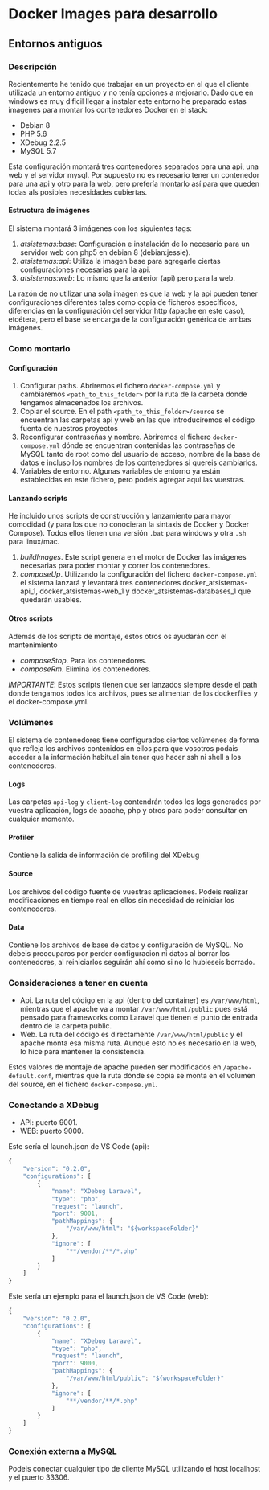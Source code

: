 # Docker Images para desarrollo
## Entornos antiguos

### Descripción
Recientemente he tenido que trabajar en un proyecto en el que el cliente utilizada un entorno antiguo y no tenía opciones a mejorarlo. Dado que en windows es muy dificil llegar a instalar este entorno he preparado estas imagenes para montar los contenedores Docker en el stack:
- Debian 8
- PHP 5.6
- XDebug 2.2.5
- MySQL 5.7

Esta configuración montará tres contenedores separados para una api, una web y el servidor mysql. Por supuesto no es necesario tener un contenedor para una api y otro para la web, pero prefería montarlo así para que queden todas als posibles necesidades cubiertas.

#### Estructura de imágenes
El sistema montará 3 imágenes con los siguientes tags:
1. *atsistemas:base*: Configuración e instalación de lo necesario para un servidor web con php5 en debian 8 (debian:jessie).
2. *atsistemas:api*: Utiliza la imagen base para agregarle ciertas configuraciones necesarias para la api.
3. *atsistemas:web*: Lo mismo que la anterior (api) pero para la web.

La razón de no utilizar una sola imagen es que la web y la api pueden tener configuraciones diferentes tales como copia de ficheros específicos, diferencias en la configuración del servidor http (apache en este caso), etcétera, pero el base se encarga de la configuración genérica de ambas imágenes.

### Como montarlo
#### Configuración
1. Configurar paths. Abriremos el fichero `docker-compose.yml` y cambiaremos `<path_to_this_folder>` por la ruta de la carpeta donde tengamos almacenados los archivos.
2. Copiar el source. En el path `<path_to_this_folder>/source` se encuentran las carpetas api y web en las que introduciremos el código fuenta de nuestros proyectos
3. Reconfigurar contraseñas y nombre. Abriremos el fichero `docker-compose.yml` dónde se encuentran contenidas las contraseñas de MySQL tanto de root como del usuario de acceso, nombre de la base de datos e incluso los nombres de los contenedores si quereis cambiarlos.
4. Variables de entorno. Algunas variables de entorno ya están establecidas en este fichero, pero podeis agregar aqui las vuestras.

#### Lanzando scripts
He incluido unos scripts de construcción y lanzamiento para mayor comodidad (y para los que no conocieran la sintaxis de Docker y Docker Compose). Todos ellos tienen una versión `.bat` para windows y otra `.sh` para linux/mac.
1. *buildImages*. Este script genera en el motor de Docker las imágenes necesarias para poder montar y correr los contenedores.
2. *composeUp*. Utilizando la configuración del fichero `docker-compose.yml` el sistema lanzará y levantará tres contenedores docker_atsistemas-api_1, docker_atsistemas-web_1 y docker_atsistemas-databases_1 que quedarán usables.

#### Otros scripts
Además de los scripts de montaje, estos otros os ayudarán con el mantenimiento
- *composeStop*. Para los contenedores.
- *composeRm*. Elimina los contenedores.

*IMPORTANTE*: Estos scripts tienen que ser lanzados siempre desde el path donde tengamos todos los archivos, pues se alimentan de los dockerfiles y el docker-compose.yml.

### Volúmenes
El sistema de contenedores tiene configurados ciertos volúmenes de forma que refleja los archivos contenidos en ellos para que vosotros podais acceder a la información habitual sin tener que hacer ssh ni shell a los contenedores.

#### Logs
Las carpetas `api-log` y `client-log` contendrán todos los logs generados por vuestra aplicación, logs de apache, php y otros para poder consultar en cualquier momento.

#### Profiler
Contiene la salida de información de profiling del XDebug

#### Source
Los archivos del código fuente de vuestras aplicaciones. Podeis realizar modificaciones en tiempo real en ellos sin necesidad de reiniciar los contenedores.

#### Data
Contiene los archivos de base de datos y configuración de MySQL. No debeis preocuparos por perder configuracion ni datos al borrar los contenedores, al reiniciarlos seguirán ahí como si no lo hubieseis borrado.

### Consideraciones a tener en cuenta
- Api. La ruta del código en la api (dentro del container) es `/var/www/html`, mientras que el apache va a montar `/var/www/html/public` pues está pensado para frameworks como Laravel que tienen el punto de entrada dentro de la carpeta public.
- Web. La ruta del código es directamente `/var/www/html/public` y el apache monta esa misma ruta. Aunque esto no es necesario en la web, lo hice para mantener la consistencia.

Estos valores de montaje de apache pueden ser modificados en `/apache-default.conf`, mientras que la ruta dónde se copia se monta en el volumen del source, en el fichero `docker-compose.yml`.

### Conectando a XDebug
- API: puerto 9001.
- WEB: puerto 9000.

Este sería el launch.json de VS Code (api):
```javascript
{
    "version": "0.2.0",
    "configurations": [
        {
            "name": "XDebug Laravel",
            "type": "php",
            "request": "launch",
            "port": 9001,
            "pathMappings": {
                "/var/www/html": "${workspaceFolder}"
            },
            "ignore": [
                "**/vendor/**/*.php"
            ]
        }
    ]
}
```

Este sería un ejemplo para el launch.json de VS Code (web):
```javascript
{
    "version": "0.2.0",
    "configurations": [
        {
            "name": "XDebug Laravel",
            "type": "php",
            "request": "launch",
            "port": 9000,
            "pathMappings": {
                "/var/www/html/public": "${workspaceFolder}"
            },
            "ignore": [
                "**/vendor/**/*.php"
            ]
        }
    ]
}
```

### Conexión externa a MySQL
Podeis conectar cualquier tipo de cliente MySQL utilizando el host localhost y el puerto 33306.